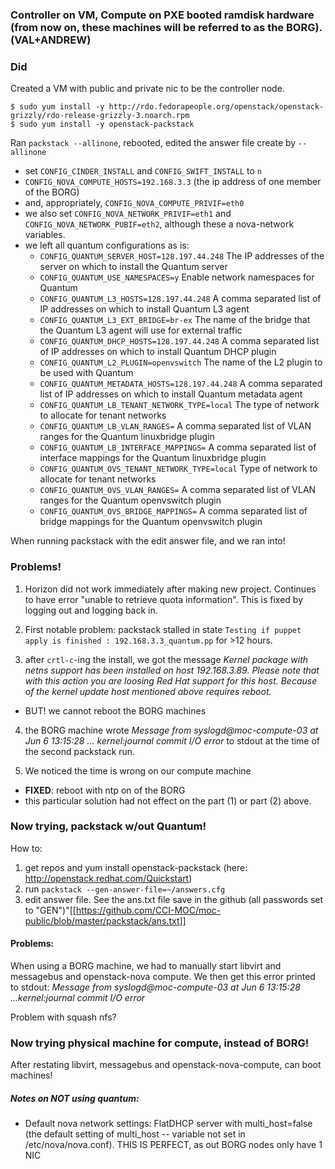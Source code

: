 ### Controller on VM, Compute on PXE booted ramdisk hardware (from now on, these machines will be referred to as the BORG). (VAL+ANDREW)

### Did
Created a VM with public and private nic to be the controller node. 

    $ sudo yum install -y http://rdo.fedorapeople.org/openstack/openstack-grizzly/rdo-release-grizzly-3.noarch.rpm
    $ sudo yum install -y openstack-packstack

Ran `packstack --allinone`, rebooted, edited the answer file create by `--allinone` 

* set `CONFIG_CINDER_INSTALL` and `CONFIG_SWIFT_INSTALL` to `n`
* `CONFIG_NOVA_COMPUTE_HOSTS=192.168.3.3` (the ip address of one member of the BORG)
* and, appropriately, `CONFIG_NOVA_COMPUTE_PRIVIF=eth0`
* we also set `CONFIG_NOVA_NETWORK_PRIVIF=eth1` and `CONFIG_NOVA_NETWORK_PUBIF=eth2`, although these a nova-network variables.
* we left all quantum configurations as is:
  * `CONFIG_QUANTUM_SERVER_HOST=128.197.44.248` The IP addresses of the server on which to install the Quantum server 
  * `CONFIG_QUANTUM_USE_NAMESPACES=y` Enable network namespaces for Quantum 
  * `CONFIG_QUANTUM_L3_HOSTS=128.197.44.248` A comma separated list of IP addresses on which to install Quantum L3 agent 
  * `CONFIG_QUANTUM_L3_EXT_BRIDGE=br-ex` The name of the bridge that the Quantum L3 agent will use for external traffic 
  * `CONFIG_QUANTUM_DHCP_HOSTS=128.197.44.248` A comma separated list of IP addresses on which to install Quantum DHCP plugin 
  * `CONFIG_QUANTUM_L2_PLUGIN=openvswitch` The name of the L2 plugin to be used with Quantum 
  * `CONFIG_QUANTUM_METADATA_HOSTS=128.197.44.248` A comma separated list of IP addresses on which to install Quantum metadata agent 
  * `CONFIG_QUANTUM_LB_TENANT_NETWORK_TYPE=local` The type of network to allocate for tenant networks 
  * `CONFIG_QUANTUM_LB_VLAN_RANGES=` A comma separated list of VLAN ranges for the Quantum linuxbridge plugin 
  * `CONFIG_QUANTUM_LB_INTERFACE_MAPPINGS=` A comma separated list of interface mappings for the Quantum linuxbridge plugin 
  * `CONFIG_QUANTUM_OVS_TENANT_NETWORK_TYPE=local` Type of network to allocate for tenant networks 
  * `CONFIG_QUANTUM_OVS_VLAN_RANGES=` A comma separated list of VLAN ranges for the Quantum openvswitch plugin 
  * `CONFIG_QUANTUM_OVS_BRIDGE_MAPPINGS=` A comma separated list of bridge mappings for the Quantum openvswitch plugin 

When running packstack with the edit answer file, and we ran into!

### Problems!

1. Horizon did not work immediately after making new project. Continues to have error "unable to retrieve quota information". This is fixed by logging out and logging back in.

2. First notable problem: packstack stalled in state `Testing if puppet apply is finished : 192.168.3.3_quantum.pp` for >12 hours.

3. after `crtl-c`-ing the install, we got the message _Kernel package with netns support has been installed on host 192.168.3.89. Please note that with this action you are loosing Red Hat support for this host. Because of the kernel update host mentioned above requires reboot._
 * BUT! we cannot reboot the BORG machines 

4. the BORG machine wrote _Message from syslogd@moc-compute-03 at Jun  6 13:15:28 ...
 kernel:journal commit I/O error_ to stdout at the time of the second packstack run.

5. We noticed the time is wrong on our compute machine
 * __FIXED__: reboot with ntp on of the BORG
 * this particular solution had not effect on the part (1) or part (2) above.

### Now trying, packstack w/out Quantum!
How to:

1. get repos and yum install openstack-packstack (here: http://openstack.redhat.com/Quickstart)
2. run `packstack --gen-answer-file=~/answers.cfg`
3. edit answer file. See the ans.txt file save in the github (all passwords set to "GEN")"[[https://github.com/CCI-MOC/moc-public/blob/master/packstack/ans.txt]]

#### Problems:

When using a BORG machine, we had to manually start libvirt and messagebus and openstack-nova compute. We then get this error printed to stdout: _Message from syslogd@moc-compute-03 at Jun  6 13:15:28 ...kernel:journal commit I/O error_ 

Problem with squash nfs?

### Now trying physical machine for compute, instead of BORG!

After restating libvirt, messagebus and openstack-nova-compute, can boot machines!

##### Notes on NOT using quantum:

* Default nova network settings: FlatDHCP server with multi_host=false (the default setting of multi_host -- variable not set in /etc/nova/nova.conf). THIS IS PERFECT, as out BORG nodes only have 1 NIC





